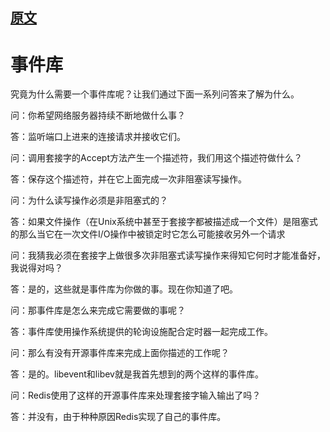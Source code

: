 
## [原文](http://ifeve.com/redies-event-library/)

# 事件库

究竟为什么需要一个事件库呢？让我们通过下面一系列问答来了解为什么。

问：你希望网络服务器持续不断地做什么事？

答：监听端口上进来的连接请求并接收它们。

问：调用套接字的Accept方法产生一个描述符，我们用这个描述符做什么？

答：保存这个描述符，并在它上面完成一次非阻塞读写操作。

问：为什么读写操作必须是非阻塞式的？

答：如果文件操作（在Unix系统中甚至于套接字都被描述成一个文件）是阻塞式的那么当它在一次文件I/O操作中被锁定时它怎么可能接收另外一个请求

问：我猜我必须在套接字上做很多次非阻塞式读写操作来得知它何时才能准备好，我说得对吗？

答：是的，这些就是事件库为你做的事。现在你知道了吧。

问：那事件库是怎么来完成它需要做的事呢？

答：事件库使用操作系统提供的轮询设施配合定时器一起完成工作。

问：那么有没有开源事件库来完成上面你描述的工作呢？

答：是的。libevent和libev就是我首先想到的两个这样的事件库。

问：Redis使用了这样的开源事件库来处理套接字输入输出了吗？

答：并没有，由于种种原因Redis实现了自己的事件库。
